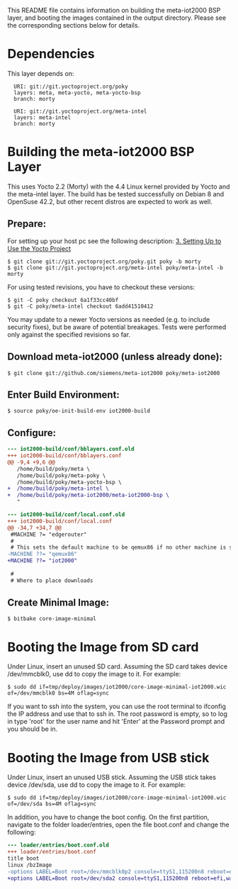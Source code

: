 This README file contains information on building the meta-iot2000
BSP layer, and booting the images contained in the output directory.
Please see the corresponding sections below for details.


Dependencies
============

This layer depends on:

```
  URI: git://git.yoctoproject.org/poky
  layers: meta, meta-yocto, meta-yocto-bsp
  branch: morty

  URI: git://git.yoctoproject.org/meta-intel
  layers: meta-intel
  branch: morty
```


Building the meta-iot2000 BSP Layer
===================================

This uses Yocto 2.2 (Morty) with the 4.4 Linux kernel provided by Yocto and
the meta-intel layer. The build has be tested successfully on Debian 8 and
OpenSuse 42.2, but other recent distros are expected to work as well.

## Prepare:

For setting up your host pc see the following description:
[3. Setting Up to Use the Yocto Project](http://www.yoctoproject.org/docs/2.1/mega-manual/mega-manual.html#yp-resources)

```shell
$ git clone git://git.yoctoproject.org/poky.git poky -b morty
$ git clone git://git.yoctoproject.org/meta-intel poky/meta-intel -b morty
```

For using tested revisions, you have to checkout these versions:

```shell
$ git -C poky checkout 6a1f33cc40bf
$ git -C poky/meta-intel checkout 6add41510412
```

You may update to a newer Yocto versions as needed (e.g. to include security
fixes), but be aware of potential breakages. Tests were performed only against
the specified revisions so far.

## Download meta-iot2000 (unless already done):
```shell
$ git clone git://github.com/siemens/meta-iot2000 poky/meta-iot2000
```

## Enter Build Environment:

```shell
$ source poky/oe-init-build-env iot2000-build
```

## Configure:

```diff
--- iot2000-build/conf/bblayers.conf.old
+++ iot2000-build/conf/bblayers.conf
@@ -9,4 +9,6 @@
   /home/build/poky/meta \
   /home/build/poky/meta-poky \
   /home/build/poky/meta-yocto-bsp \
+  /home/build/poky/meta-intel \
+  /home/build/poky/meta-iot2000/meta-iot2000-bsp \
   "
```

```diff
--- iot2000-build/conf/local.conf.old
+++ iot2000-build/conf/local.conf
@@ -34,7 +34,7 @@
 #MACHINE ?= "edgerouter"
 #
 # This sets the default machine to be qemux86 if no other machine is selected:
-MACHINE ??= "qemux86"
+MACHINE ??= "iot2000"
 
 #
 # Where to place downloads
```

## Create Minimal Image:

```shell
$ bitbake core-image-minimal
```


Booting the Image from SD card
==============================

Under Linux, insert an unused SD card. Assuming the SD card takes device
/dev/mmcblk0, use dd to copy the image to it. For example:

```shell
$ sudo dd if=tmp/deploy/images/iot2000/core-image-minimal-iot2000.wic of=/dev/mmcblk0 bs=4M oflag=sync
```

If you want to ssh into the system, you can use the root terminal to
ifconfig the IP address and use that to ssh in. The root password is
empty, so to log in type 'root' for the user name and hit 'Enter' at
the Password prompt and you should be in.


Booting the Image from USB stick
================================

Under Linux, insert an unused USB stick. Assuming the USB stick takes device
/dev/sda, use dd to copy the image to it. For example:

```shell
$ sudo dd if=tmp/deploy/images/iot2000/core-image-minimal-iot2000.wic of=/dev/sda bs=4M oflag=sync
```

In addition, you have to change the boot config. On the first partition,
navigate to the folder loader/entries, open the file boot.conf and change the
following:

```diff
--- loader/entries/boot.conf.old
+++ loader/entries/boot.conf
title boot
linux /bzImage
-options LABEL=Boot root=/dev/mmcblk0p2 console=ttyS1,115200n8 reboot=efi,warm rw LABEL=boot debugshell=5 rootwait
+options LABEL=Boot root=/dev/sda2 console=ttyS1,115200n8 reboot=efi,warm rw LABEL=boot debugshell=5 rootwait
```
